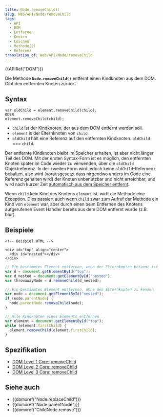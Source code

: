 ```yaml
---
title: Node.removeChild()
slug: Web/API/Node/removeChild
tags:
  - API
  - DOM
  - Entfernen
  - Knoten
  - Löschen
  - Methode(2)
  - Referenz
translation_of: Web/API/Node/removeChild
---
```

{{APIRef("DOM")}}

Die Methode **`Node.removeChild()`** entfernt einen Kindknoten aus dem DOM. Gibt den entfernten Knoten zurück.

## Syntax

    var oldChild = element.removeChild(child);
    ODER
    element.removeChild(child);

- `child` ist der Kindknoten, der aus dem DOM entfernt werden soll.
- `element` is der Elternknoten von `child`.
- `oldChild` hält eine Referenz auf den entfernten Kindknoten. `oldChild` === `child`.

Der entfernte Kindknoten bleibt im Speicher erhalten, ist aber nicht länger Teil des DOM. Mit der ersten Syntax-Form ist es möglich, den entfernten Knoten später im Code wieder zu verwenden, über die `oldChild` Objektreferenz. In der zweiten Form wird jedoch keine `oldChild`-Refernenz behalten, also wird (vorausgesetzt dass nirgendwo anders im Code eine Referenz gehalten wird) der Knoten unbenutzbar und nicht erreichbar, und wird nach kurzer Zeit [automatisch aus dem Speicher entfernt](/de/docs/Web/JavaScript/Memory_Management).

Wenn `child` kein Kind des Knotens `element` ist, wirft die Methode eine Exception. Dies passiert auch wenn `child` zwar zum Aufruf der Methode ein Kind von `element` war, aber durch einen beim Entfernen des Knotens aufgerufenen Event Handler bereits aus dem DOM entfernt wurde (z.B. blur).

## Beispiele

    <!-- Beispiel HTML -->

    <div id="top" align="center">
      <div id="nested"></div>
    </div>

```js
// Ein bestimmtes Element entfernen, wenn der Elternknoten bekannt ist
var d = document.getElementById("top");
var d_nested = document.getElementById("nested");
var throwawayNode = d.removeChild(d_nested);
```

```js
// Ein bestimmtes Element entfernen, ohne den Elternknoten zu kennen
var node = document.getElementById("nested");
if (node.parentNode) {
  node.parentNode.removeChild(node);
}
```

```js
// Alle Kindknoten eines Elements entfernen
var element = document.getElementById("top");
while (element.firstChild) {
  element.removeChild(element.firstChild);
}
```

## Spezifikation

- [DOM Level 1 Core: removeChild](http://www.w3.org/TR/REC-DOM-Level-1/level-one-core.html#method-removeChild)
- [DOM Level 2 Core: removeChild](http://www.w3.org/TR/DOM-Level-2-Core/core.html#ID-1734834066)
- [DOM Level 3 Core: removeChild](http://www.w3.org/TR/DOM-Level-3-Core/core.html#ID-1734834066)

## Siehe auch

- {{domxref("Node.replaceChild")}}
- {{domxref("Node.parentNode")}}
- {{domxref("ChildNode.remove")}}
